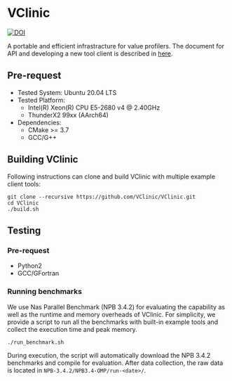 # VClinic

[![DOI](https://zenodo.org/badge/475342521.svg)](https://zenodo.org/badge/latestdoi/475342521)

A portable and efficient infrastracture for value profilers. The document for API and developing a new tool client is described in [here](https://vclinic.readthedocs.io/en/latest/index.html).

## Pre-request

- Tested System: Ubuntu 20.04 LTS
- Tested Platform: 
    - Intel(R) Xeon(R) CPU E5-2680 v4 @ 2.40GHz
    - ThunderX2 99xx (AArch64)
- Dependencies:
    - CMake >= 3.7
    - GCC/G++

## Building VClinic

Following instructions can clone and build VClinic with multiple example client tools:

```
git clone --recursive https://github.com/VClinic/VClinic.git
cd VClinic
./build.sh
```

## Testing

### Pre-request

- Python2
- GCC/GFortran

### Running benchmarks

We use Nas Parallel Benchmark (NPB 3.4.2) for evaluating the capability as well as the runtime and memory overheads of VClinic. For simplicity, we provide a script to run all the benchmarks with built-in example tools and collect the execution time and peak memory.

```
./run_benchmark.sh
```

During execution, the script will automatically download the NPB 3.4.2 benchmarks and compile for evaluation. After data collection, the raw data is located in `NPB-3.4.2/NPB3.4-OMP/run-<date>/`.
